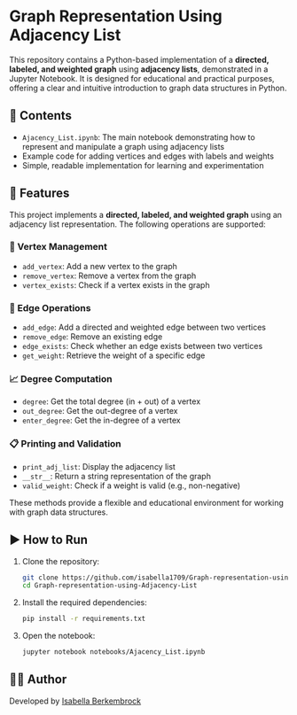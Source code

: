 # Graph Representation Using Adjacency List

This repository contains a Python-based implementation of a **directed, labeled, and weighted graph** using **adjacency lists**, demonstrated in a Jupyter Notebook. It is designed for educational and practical purposes, offering a clear and intuitive introduction to graph data structures in Python.

## 📘 Contents

- `Ajacency_List.ipynb`: The main notebook demonstrating how to represent and manipulate a graph using adjacency lists
- Example code for adding vertices and edges with labels and weights
- Simple, readable implementation for learning and experimentation

## 📌 Features

This project implements a **directed, labeled, and weighted graph** using an adjacency list representation. The following operations are supported:

### 🧱 Vertex Management
- `add_vertex`: Add a new vertex to the graph
- `remove_vertex`: Remove a vertex from the graph
- `vertex_exists`: Check if a vertex exists in the graph

### 🔁 Edge Operations
- `add_edge`: Add a directed and weighted edge between two vertices
- `remove_edge`: Remove an existing edge
- `edge_exists`: Check whether an edge exists between two vertices
- `get_weight`: Retrieve the weight of a specific edge

### 📈 Degree Computation
- `degree`: Get the total degree (in + out) of a vertex
- `out_degree`: Get the out-degree of a vertex
- `enter_degree`: Get the in-degree of a vertex

### 📋 Printing and Validation
- `print_adj_list`: Display the adjacency list
- `__str__`: Return a string representation of the graph
- `valid_weight`: Check if a weight is valid (e.g., non-negative)

These methods provide a flexible and educational environment for working with graph data structures.

## ▶️ How to Run

1. Clone the repository:
   ```bash
   git clone https://github.com/isabella1709/Graph-representation-using-Adjacency-List.git
   cd Graph-representation-using-Adjacency-List
   ```

2. Install the required dependencies:
   ```bash
   pip install -r requirements.txt
   ```

3. Open the notebook:
   ```bash
   jupyter notebook notebooks/Ajacency_List.ipynb
   ```

## 👩‍💻 Author

Developed by [Isabella Berkembrock](https://github.com/isabella1709)
